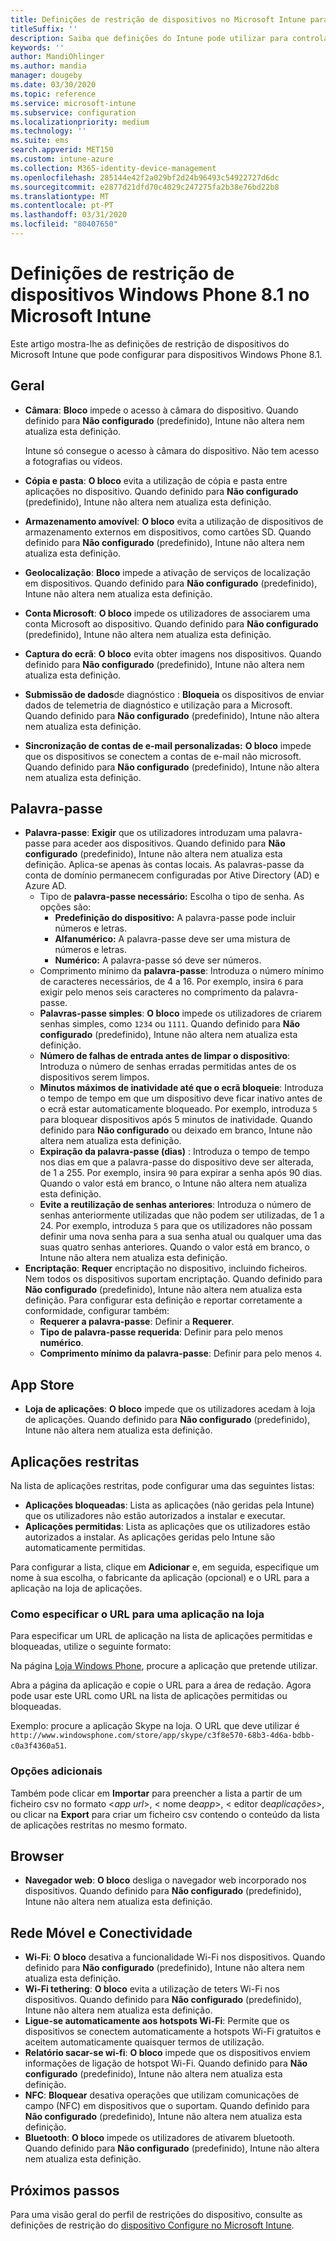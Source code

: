 ```yaml
---
title: Definições de restrição de dispositivos no Microsoft Intune para dispositivos Windows Phone 8.1
titleSuffix: ''
description: Saiba que definições do Intune pode utilizar para controlar as definições e funcionalidades em dispositivos Windows Phone 8.1.
keywords: ''
author: MandiOhlinger
ms.author: mandia
manager: dougeby
ms.date: 03/30/2020
ms.topic: reference
ms.service: microsoft-intune
ms.subservice: configuration
ms.localizationpriority: medium
ms.technology: ''
ms.suite: ems
search.appverid: MET150
ms.custom: intune-azure
ms.collection: M365-identity-device-management
ms.openlocfilehash: 285144e42f2a029bf2d24b96493c54922727d6dc
ms.sourcegitcommit: e2877d21dfd70c4029c247275fa2b38e76bd22b8
ms.translationtype: MT
ms.contentlocale: pt-PT
ms.lasthandoff: 03/31/2020
ms.locfileid: "80407650"
---
```

# <a name="microsoft-intune-windows-phone-81-device-restriction-settings"></a>Definições de restrição de dispositivos Windows Phone 8.1 no Microsoft Intune

Este artigo mostra-lhe as definições de restrição de dispositivos do Microsoft Intune que pode configurar para dispositivos Windows Phone 8.1.

## <a name="general"></a>Geral

- **Câmara**: **Bloco** impede o acesso à câmara do dispositivo. Quando definido para **Não configurado** (predefinido), Intune não altera nem atualiza esta definição.

  Intune só consegue o acesso à câmara do dispositivo. Não tem acesso a fotografias ou vídeos.

- **Cópia e pasta**: **O bloco** evita a utilização de cópia e pasta entre aplicações no dispositivo. Quando definido para **Não configurado** (predefinido), Intune não altera nem atualiza esta definição.
- **Armazenamento amovível**: **O bloco** evita a utilização de dispositivos de armazenamento externos em dispositivos, como cartões SD. Quando definido para **Não configurado** (predefinido), Intune não altera nem atualiza esta definição.
- **Geolocalização**: **Bloco** impede a ativação de serviços de localização em dispositivos. Quando definido para **Não configurado** (predefinido), Intune não altera nem atualiza esta definição.
- **Conta Microsoft**: **O bloco** impede os utilizadores de associarem uma conta Microsoft ao dispositivo. Quando definido para **Não configurado** (predefinido), Intune não altera nem atualiza esta definição.
- **Captura do ecrã**: **O bloco** evita obter imagens nos dispositivos. Quando definido para **Não configurado** (predefinido), Intune não altera nem atualiza esta definição.
- **Submissão de dados**de diagnóstico : **Bloqueia** os dispositivos de enviar dados de telemetria de diagnóstico e utilização para a Microsoft. Quando definido para **Não configurado** (predefinido), Intune não altera nem atualiza esta definição.
- **Sincronização de contas de e-mail personalizadas:** **O bloco** impede que os dispositivos se conectem a contas de e-mail não microsoft. Quando definido para **Não configurado** (predefinido), Intune não altera nem atualiza esta definição.

## <a name="password"></a>Palavra-passe

- **Palavra-passe**: **Exigir** que os utilizadores introduzam uma palavra-passe para aceder aos dispositivos. Quando definido para **Não configurado** (predefinido), Intune não altera nem atualiza esta definição. Aplica-se apenas às contas locais. As palavras-passe da conta de domínio permanecem configuradas por Ative Directory (AD) e Azure AD.
  - Tipo de **palavra-passe necessário:** Escolha o tipo de senha. As opções são:
    - **Predefinição do dispositivo:** A palavra-passe pode incluir números e letras.
    - **Alfanumérico:** A palavra-passe deve ser uma mistura de números e letras.
    - **Numérico:** A palavra-passe só deve ser números.
  - Comprimento mínimo da **palavra-passe**: Introduza o número mínimo de caracteres necessários, de 4 a 16. Por exemplo, insira `6` para exigir pelo menos seis caracteres no comprimento da palavra-passe.
  - **Palavras-passe simples**: **O bloco** impede os utilizadores de criarem senhas simples, como `1234` ou `1111`. Quando definido para **Não configurado** (predefinido), Intune não altera nem atualiza esta definição.
  - **Número de falhas de entrada antes de limpar o dispositivo**: Introduza o número de senhas erradas permitidas antes de os dispositivos serem limpos.
  - **Minutos máximos de inatividade até que o ecrã bloqueie**: Introduza o tempo de tempo em que um dispositivo deve ficar inativo antes de o ecrã estar automaticamente bloqueado. Por exemplo, introduza `5` para bloquear dispositivos após 5 minutos de inatividade. Quando definido para **Não configurado** ou deixado em branco, Intune não altera nem atualiza esta definição.
  - **Expiração da palavra-passe (dias)** : Introduza o tempo de tempo nos dias em que a palavra-passe do dispositivo deve ser alterada, de 1 a 255. Por exemplo, insira `90` para expirar a senha após 90 dias. Quando o valor está em branco, o Intune não altera nem atualiza esta definição.
  - **Evite a reutilização de senhas anteriores**: Introduza o número de senhas anteriormente utilizadas que não podem ser utilizadas, de 1 a 24. Por exemplo, introduza `5` para que os utilizadores não possam definir uma nova senha para a sua senha atual ou qualquer uma das suas quatro senhas anteriores. Quando o valor está em branco, o Intune não altera nem atualiza esta definição.
- **Encriptação**: **Requer** encriptação no dispositivo, incluindo ficheiros. Nem todos os dispositivos suportam encriptação. Quando definido para **Não configurado** (predefinido), Intune não altera nem atualiza esta definição. Para configurar esta definição e reportar corretamente a conformidade, configurar também:
  - **Requerer a palavra-passe**: Definir a **Requerer**.
  - **Tipo de palavra-passe requerida**: Definir para pelo menos **numérico**.
  - **Comprimento mínimo da palavra-passe**: Definir para pelo menos `4`.

## <a name="app-store"></a>App Store

- **Loja de aplicações**: **O bloco** impede que os utilizadores acedam à loja de aplicações. Quando definido para **Não configurado** (predefinido), Intune não altera nem atualiza esta definição.

## <a name="restricted-apps"></a>Aplicações restritas

Na lista de aplicações restritas, pode configurar uma das seguintes listas:

- **Aplicações bloqueadas**: Lista as aplicações (não geridas pela Intune) que os utilizadores não estão autorizados a instalar e executar.
- **Aplicações permitidas**: Lista as aplicações que os utilizadores estão autorizados a instalar. As aplicações geridas pelo Intune são automaticamente permitidas.

Para configurar a lista, clique em **Adicionar** e, em seguida, especifique um nome à sua escolha, o fabricante da aplicação (opcional) e o URL para a aplicação na loja de aplicações.

### <a name="how-to-specify-the-url-to-an-app-in-the-store"></a>Como especificar o URL para uma aplicação na loja

Para especificar um URL de aplicação na lista de aplicações permitidas e bloqueadas, utilize o seguinte formato:

Na página [Loja Windows Phone](https://www.microsoft.com/store/apps/windows-phone), procure a aplicação que pretende utilizar.

Abra a página da aplicação e copie o URL para a área de redação. Agora pode usar este URL como URL na lista de aplicações permitidas ou bloqueadas.

Exemplo: procure a aplicação Skype na loja. O URL que deve utilizar é `http://www.windowsphone.com/store/app/skype/c3f8e570-68b3-4d6a-bdbb-c0a3f4360a51`.

### <a name="additional-options"></a>Opções adicionais

Também pode clicar em **Importar** para preencher a lista a partir de um ficheiro csv no formato <*app url*>, < nome de*app*>, < editor de*aplicações*>, ou clicar na **Export** para criar um ficheiro csv contendo o conteúdo da lista de aplicações restritas no mesmo formato.

## <a name="browser"></a>Browser

- **Navegador web**: **O bloco** desliga o navegador web incorporado nos dispositivos. Quando definido para **Não configurado** (predefinido), Intune não altera nem atualiza esta definição.

## <a name="cellular-and-connectivity"></a>Rede Móvel e Conectividade

- **Wi-Fi**: **O bloco** desativa a funcionalidade Wi-Fi nos dispositivos. Quando definido para **Não configurado** (predefinido), Intune não altera nem atualiza esta definição.
- **Wi-Fi tethering**: **O bloco** evita a utilização de teters Wi-Fi nos dispositivos. Quando definido para **Não configurado** (predefinido), Intune não altera nem atualiza esta definição.
- **Ligue-se automaticamente aos hotspots Wi-Fi**: Permite que os dispositivos se conectem automaticamente a hotspots Wi-Fi gratuitos e aceitem automaticamente quaisquer termos de utilização.
- **Relatório sacar-se wi-fi**: **O bloco** impede que os dispositivos enviem informações de ligação de hotspot Wi-Fi. Quando definido para **Não configurado** (predefinido), Intune não altera nem atualiza esta definição.
- **NFC**: **Bloquear** desativa operações que utilizam comunicações de campo (NFC) em dispositivos que o suportam. Quando definido para **Não configurado** (predefinido), Intune não altera nem atualiza esta definição.
- **Bluetooth**: **O bloco** impede os utilizadores de ativarem bluetooth. Quando definido para **Não configurado** (predefinido), Intune não altera nem atualiza esta definição.

## <a name="next-steps"></a>Próximos passos

Para uma visão geral do perfil de restrições do dispositivo, consulte as definições de restrição do [dispositivo Configure no Microsoft Intune](device-restrictions-configure.md).
